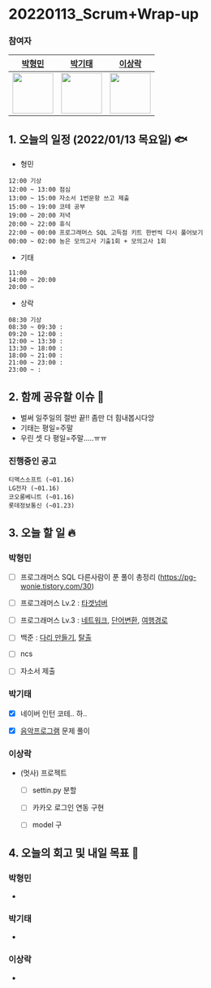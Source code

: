 # 20220113_Scrum+Wrap-up

### 참여자

| [박형민](https://github.com/npnppn)  | [박기태](https://github.com/idiot-kitto)   | [이상락](https://github.com/SangRakee)  |
| :------: | :------: | :------:
|<img src="https://github.com/npnppn.png" width="80"> | <img src="https://github.com/idiot-kitto.png" width="80">|<img src="https://github.com/SangRakee.png" width="80">

## 1. 오늘의 일정 (2022/01/13 목요일) 🐟

- 형민
```
12:00 기상
12:00 ~ 13:00 점심
13:00 ~ 15:00 자소서 1번문항 쓰고 제출
15:00 ~ 19:00 코테 공부
19:00 ~ 20:00 저녁
20:00 ~ 22:00 휴식
22:00 ~ 00:00 프로그래머스 SQL 고득점 키트 한번씩 다시 풀어보기
00:00 ~ 02:00 농은 모의고사 기출1회 + 모의고사 1회
```

- 기태
```
11:00 
14:00 ~ 20:00 
20:00 ~ 
```

- 상락
```
08:30 기상
08:30 ~ 09:30 :
09:20 ~ 12:00 : 
12:00 ~ 13:30 : 
13:30 ~ 18:00 : 
18:00 ~ 21:00 : 
21:00 ~ 23:00 : 
23:00 ~ : 

```

## 2. 함께 공유할 이슈 💌
- 벌써 일주일의 절반 끝!! 좀만 더 힘내봅시다앙
- 기태는 평일=주말
- 우린 셋 다 평일=주말.....ㅠㅠ 

### 진행중인 공고
```
티맥스소프트 (~01.16)
LG전자 (~01.16)
코오롱베니트 (~01.16)
롯데정보통신 (~01.23)
```



## 3. 오늘 할 일 🔥



### 박형민
- [ ] 프로그래머스 SQL 다른사람이 푼 풀이 총정리 (https://pg-wonie.tistory.com/30)
- [ ] 프로그래머스 Lv.2 : [타겟넘버](https://programmers.co.kr/learn/courses/30/lessons/43165)
- [ ] 프로그래머스 Lv.3 : [네트워크](https://programmers.co.kr/learn/courses/30/lessons/43162), [단어변환](https://programmers.co.kr/learn/courses/30/lessons/43163), [여행경로](https://programmers.co.kr/learn/courses/30/lessons/43164) 
- [ ] 백준 : [다리 만들기](https://www.acmicpc.net/problem/2146), [탈출](https://www.acmicpc.net/problem/3055)
- [ ] ncs
- [ ] 자소서 제출


### 박기태

- [x] 네이버 인턴 코테.. 하..
- [x] [음악프로그램](https://www.acmicpc.net/problem/2623) 문제 풀이



### 이상락
- (멋사) 프로젝트
    - [ ] settin.py 분할
    - [ ] 카카오 로그인 연동 구현
    - [ ] model 구




## 4. 오늘의 회고 및 내일 목표 🎈


    

### 박형민

- 

### 박기태

- 


### 이상락
- 

